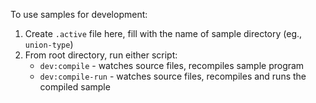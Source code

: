 To use samples for development:

1. Create `.active` file here, fill with the name of sample directory (eg., `union-type`)
2. From root directory, run either script:
   - `dev:compile` - watches source files, recompiles sample program
   - `dev:compile-run` - watches source files, recompiles and runs the compiled sample
